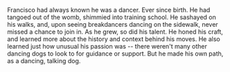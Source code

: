 Francisco had always known he was a dancer.
Ever since birth.
He had tangoed out of the womb, shimmied into training school.
He sashayed on his walks, and, upon seeing breakdancers dancing on the sidewalk, never missed a chance to join in.
As he grew, so did his talent.
He honed his craft, and learned more about the history and context behind his moves.
He also learned just how unusual his passion was -- there weren't many other dancing dogs to look to for guidance or support.
But he made his own path, as a dancing, talking dog.
